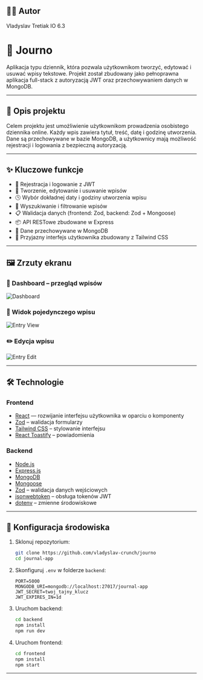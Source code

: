 ## 🧑‍💻 Autor

Vladyslav Tretiak
IO 6.3

# 📓 Journo

Aplikacja typu dziennik, która pozwala użytkownikom tworzyć, edytować i usuwać wpisy tekstowe. Projekt został zbudowany jako pełnoprawna aplikacja full-stack z autoryzacją JWT oraz przechowywaniem danych w MongoDB.

---

## 🧩 Opis projektu

Celem projektu jest umożliwienie użytkownikom prowadzenia osobistego dziennika online. Każdy wpis zawiera tytuł, treść, datę i godzinę utworzenia. Dane są przechowywane w bazie MongoDB, a użytkownicy mają możliwość rejestracji i logowania z bezpieczną autoryzacją.

---

## ✨ Kluczowe funkcje

- 🔐 Rejestracja i logowanie z JWT
- 🧾 Tworzenie, edytowanie i usuwanie wpisów
- 🕓 Wybór dokładnej daty i godziny utworzenia wpisu 
- 🔎 Wyszukiwanie i filtrowanie wpisów
- 📋 Walidacja danych (frontend: Zod, backend: Zod + Mongoose)
- 📦 API RESTowe zbudowane w Express
- 💾 Dane przechowywane w MongoDB
- 🎨 Przyjazny interfejs użytkownika zbudowany z Tailwind CSS

---

## 🖼️ Zrzuty ekranu

### 📌 Dashboard – przegląd wpisów

![Dashboard](https://res.cloudinary.com/dxuwyrdbv/image/upload/v1750109380/dashboard_qjvm1y.png)

### 📌 Widok pojedynczego wpisu
![Entry View](https://res.cloudinary.com/dxuwyrdbv/image/upload/v1750109380/entry_view_sjp5ef.png)

### ✏️ Edycja wpisu
![Entry Edit](https://res.cloudinary.com/dxuwyrdbv/image/upload/v1750109380/Enrty_edit_dqrpnp.png)

---

## 🛠️ Technologie

### Frontend
- [React](https://reactjs.org/) — rozwijanie interfejsu użytkownika w oparciu o komponenty
- [Zod](https://github.com/colinhacks/zod) – walidacja formularzy
- [Tailwind CSS](https://tailwindcss.com/) – stylowanie interfejsu
- [React Toastify](https://fkhadra.github.io/react-toastify/) – powiadomienia

### Backend
- [Node.js](https://nodejs.org/) 
- [Express.js](https://expressjs.com/) 
- [MongoDB](https://www.mongodb.com/)
- [Mongoose](https://mongoosejs.com/)
- [Zod](https://github.com/colinhacks/zod) – walidacja danych wejściowych
- [jsonwebtoken](https://github.com/auth0/node-jsonwebtoken) – obsługa tokenów JWT
- [dotenv](https://www.npmjs.com/package/dotenv) – zmienne środowiskowe

---

## 🔧 Konfiguracja środowiska

1. Sklonuj repozytorium:
   ```bash
   git clone https://github.com/vladyslav-crunch/journo
   cd journal-app
   ```

2. Skonfiguruj `.env` w folderze `backend`:
   ```env
   PORT=5000
   MONGODB_URI=mongodb://localhost:27017/journal-app
   JWT_SECRET=twoj_tajny_klucz
   JWT_EXPIRES_IN=1d
   ```

3. Uruchom backend:
   ```bash
   cd backend
   npm install
   npm run dev
   ```

4. Uruchom frontend:
   ```bash
   cd frontend
   npm install
   npm start
   ```

---



